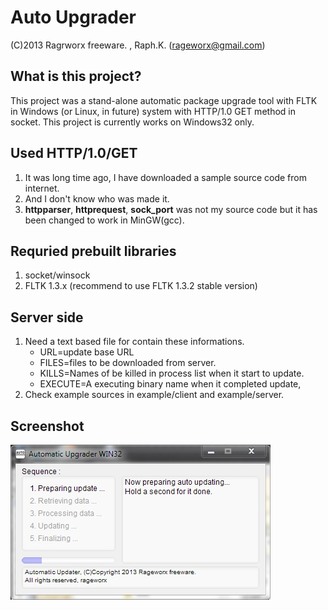 # Auto Upgrader
(C)2013 Ragrworx freeware. , Raph.K. (rageworx@gmail.com)

## What is this project?
 This project was a stand-alone automatic package upgrade tool with FLTK in Windows (or Linux, in future) system with HTTP/1.0 GET method in socket.
 This project is currently works on Windows32 only.
 
## Used HTTP/1.0/GET
 1. It was long time ago, I have downloaded a sample source code from internet.
 2. And I don't know who was made it.
 3. **httpparser**, **httprequest**, **sock_port** was not my source code but it has been changed to work in MinGW(gcc).

## Requried prebuilt libraries
 1. socket/winsock
 2. FLTK 1.3.x (recommend to use FLTK 1.3.2 stable version)

## Server side
 1. Need a text based file for contain these informations.
 	- URL=update base URL
 	- FILES=files to be downloaded from server.
 	- KILLS=Names of be killed in process list when it start to update.
 	- EXECUTE=A executing binary name when it completed update, 
 2. Check example sources in example/client and example/server.

## Screenshot
![](https://github.com/rageworx/autoupgrader/blob/master/example/screenshot.jpg?raw=true)
